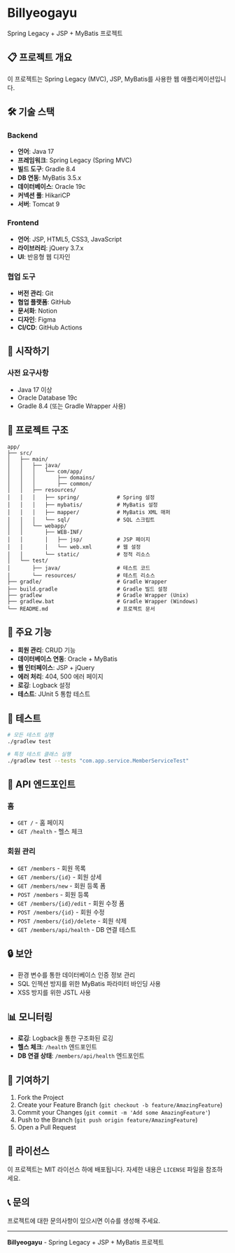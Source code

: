 # Billyeogayu

Spring Legacy + JSP + MyBatis 프로젝트

## 📋 프로젝트 개요

이 프로젝트는 Spring Legacy (MVC), JSP, MyBatis를 사용한 웹 애플리케이션입니다.

## 🛠️ 기술 스택

### Backend
- **언어**: Java 17
- **프레임워크**: Spring Legacy (Spring MVC)
- **빌드 도구**: Gradle 8.4
- **DB 연동**: MyBatis 3.5.x
- **데이터베이스**: Oracle 19c
- **커넥션 풀**: HikariCP
- **서버**: Tomcat 9

### Frontend
- **언어**: JSP, HTML5, CSS3, JavaScript
- **라이브러리**: jQuery 3.7.x
- **UI**: 반응형 웹 디자인

### 협업 도구
- **버전 관리**: Git
- **협업 플랫폼**: GitHub
- **문서화**: Notion
- **디자인**: Figma
- **CI/CD**: GitHub Actions

## 🚀 시작하기

### 사전 요구사항

- Java 17 이상
- Oracle Database 19c
- Gradle 8.4 (또는 Gradle Wrapper 사용)


## 📁 프로젝트 구조

```
app/
├── src/
│   ├── main/
│   │   ├── java/
│   │   │   └── com/app/
│   │   │       ├── domains/
│   │   │       ├── common/
│   │   ├── resources/
│   │   │   ├── spring/            # Spring 설정
│   │   │   ├── mybatis/           # MyBatis 설정
│   │   │   ├── mapper/            # MyBatis XML 매퍼
│   │   │   └── sql/               # SQL 스크립트
│   │   └── webapp/
│   │       ├── WEB-INF/
│   │       │   ├── jsp/           # JSP 페이지
│   │       │   └── web.xml        # 웹 설정
│   │       └── static/            # 정적 리소스
│   └── test/
│       ├── java/                  # 테스트 코드
│       └── resources/             # 테스트 리소스
├── gradle/                        # Gradle Wrapper
├── build.gradle                   # Gradle 빌드 설정
├── gradlew                        # Gradle Wrapper (Unix)
├── gradlew.bat                    # Gradle Wrapper (Windows)
└── README.md                      # 프로젝트 문서

```

## 🔧 주요 기능

- **회원 관리**: CRUD 기능
- **데이터베이스 연동**: Oracle + MyBatis
- **웹 인터페이스**: JSP + jQuery
- **에러 처리**: 404, 500 에러 페이지
- **로깅**: Logback 설정
- **테스트**: JUnit 5 통합 테스트

## 🧪 테스트

```bash
# 모든 테스트 실행
./gradlew test

# 특정 테스트 클래스 실행
./gradlew test --tests "com.app.service.MemberServiceTest"
```

## 📝 API 엔드포인트

### 홈
- `GET /` - 홈 페이지
- `GET /health` - 헬스 체크

### 회원 관리
- `GET /members` - 회원 목록
- `GET /members/{id}` - 회원 상세
- `GET /members/new` - 회원 등록 폼
- `POST /members` - 회원 등록
- `GET /members/{id}/edit` - 회원 수정 폼
- `POST /members/{id}` - 회원 수정
- `POST /members/{id}/delete` - 회원 삭제
- `GET /members/api/health` - DB 연결 테스트

## 🔒 보안

- 환경 변수를 통한 데이터베이스 인증 정보 관리
- SQL 인젝션 방지를 위한 MyBatis 파라미터 바인딩 사용
- XSS 방지를 위한 JSTL 사용

## 📊 모니터링

- **로깅**: Logback을 통한 구조화된 로깅
- **헬스 체크**: `/health` 엔드포인트
- **DB 연결 상태**: `/members/api/health` 엔드포인트

## 🤝 기여하기

1. Fork the Project
2. Create your Feature Branch (`git checkout -b feature/AmazingFeature`)
3. Commit your Changes (`git commit -m 'Add some AmazingFeature'`)
4. Push to the Branch (`git push origin feature/AmazingFeature`)
5. Open a Pull Request

## 📄 라이선스

이 프로젝트는 MIT 라이선스 하에 배포됩니다. 자세한 내용은 `LICENSE` 파일을 참조하세요.

## 📞 문의

프로젝트에 대한 문의사항이 있으시면 이슈를 생성해 주세요.

---

**Billyeogayu** - Spring Legacy + JSP + MyBatis 프로젝트
